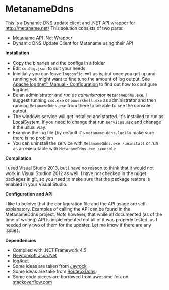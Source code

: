 MetanameDdns
============
This is a Dynamic DNS update client and .NET API wrapper for http://metaname.net/
This solution consists of two parts:
  - [Metaname API][1] .Net Wrapper
  - Dynamic DNS Update Client for Metaname using their API
  
**Installation**
 - Copy the binaries and the configs in a folder
 - Edit `config.json` to suit your needs
 - Ininitially you can leave `logconfig.xml` as is, but once you get up and running you might want to fine tune the amount of log output. See [Apache log4net™ Manual - Configuration][2] to find out how to configure log4net
 - Be an administrator and *run as administrator* `MetanameDdns.exe`. I suggest running  `cmd.exe` or `powershell.exe` as administrator and then running `MetanameDdns.exe` from there to be able to see the console output.
 - The windows service will get installed and started. It's installed to run as LocalSystem, if you need to change that run `services.msc` and chanage it the usual way.
 - Examine the log file (by default it's `metaname-ddns.log`) to make sure there is no problem 
 - You can uninstall the service with `MetanameDdns.exe /uninstall` or run as an executable with `MetanameDdns.exe /console`

**Compilation**

I used Visual Studio 2013, but I have no reason to think that it would not work in Visual Studion 2012 as well. I have not checked in the nuget packages in git, so you need to make sure that the package restore is enabled in your Visual Studio.
 
**Configuration and API**

I like to beleive that the configuration file and the API usage are self-explanatory. Examples of calling the API can be found in the MetanameDdns project. *Note* however, that while all documented (as of the time of writing) API is implelemented not all of it was properly tested, as I needed only two of them for the updater. Let me know if there are any issues.

**Dependencies**
 - Compiled with .NET Framework 4.5
 - [Newtonsoft Json.Net][3]
 - [log4net][4]
 - Some ideas are taken from [Jayrock][5]
 - Some ideas are take from [Route53Ddns][6]
 - Some code pieces are borrowed from awesome folk on [stackoverflow.com][7]

  [1]: https://metaname.net/api/1.1/doc
  [2]: http://logging.apache.org/log4net/release/manual/configuration.html
  [3]: http://james.newtonking.com/json
  [4]: http://logging.apache.org/log4net/
  [5]: https://atifaziz.github.io/projects/jayrock/
  [6]: https://github.com/dreamins/Route53DDNS
  [7]: http://stackoverflow.com
  
  
